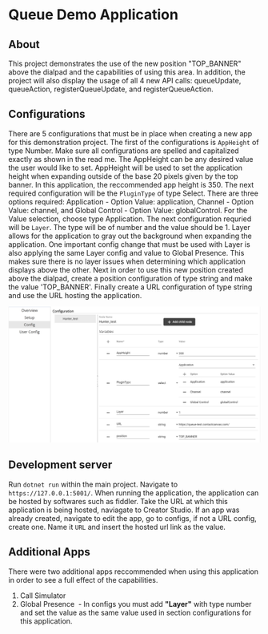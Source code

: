 # Queue Demo Application

## About

This project demonstrates the use of the new position "TOP_BANNER" above the dialpad and the capabilities of using this area. In addition, the project will also display the usage of all 4 new API calls: queueUpdate, queueAction, registerQueueUpdate, and registerQueueAction.

## Configurations

There are 5 configurations that must be in place when creating a new app for this demonstration project. The first of the configurations is `AppHeight` of type Number. Make sure all configurations are spelled and capitalized exactly as shown in the read me. The AppHeight can be any desired value the user would like to set. AppHeight will be used to set the application height when expanding outside of the base 20 pixels given by the top banner. In this application, the reccommended app height is 350. The next required configuration will be the `PluginType` of type Select. There are three options required: Application - Option Value: application, Channel - Option Value: channel, and Global Control - Option Value: globalControl. For the Value selection, choose type Application. The next configuration requried will be `Layer`. The type will be of number and the value should be 1. Layer allows for the application to gray out the background when expanding the application. One important config change that must be used with Layer is also applying the same Layer config and value to Global Presence. This makes sure there is no layer issues when determining which application displays above the other. Next in order to use this new position created above the dialpad, create a position configuration of type string and make the value 'TOP_BANNER'. Finally create a URL configuration of type string and use the URL hosting the application.

<img src="./queue_demo/ClientApp/src/assets/cs_app_configuration.png" style="width:1100px; height: auto">


## Development server

Run `dotnet run` within the main project. Navigate to `https://127.0.0.1:5001/`. When running the application, the application can be hosted by softwares such as fiddler.
Take the URL at which this application is being hosted, naviagate to Creator Studio. If an app was already created, navigate to edit the app, go to configs, if not a URL config, create one.
Name it `URL` and insert the hosted url link as the value. 

## Additional Apps

There were two additional apps reccommended when using this application in order to see a full effect of the capabilities.
1. Call Simulator
2. Global Presence
  &nbsp;- In configs you must add <b>"Layer"</b> with type number and set the value as the same value used in section configurations for this application.
